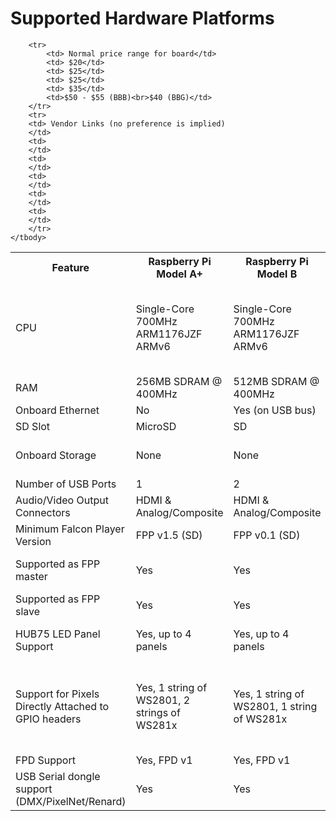 # Supported Hardware Platforms
<div class="table-responsive">

<table class="table">
	<tbody>
		<tr>
			<th> Feature</th>
			<th> Raspberry Pi <br>Model A+</th>
			<th> Raspberry Pi <br>Model B</th>
			<th> Raspberry Pi <br>Model B+</th>
			<th> Raspberry Pi <br>Model B v2</th>
			<th> BeagleBone Black/Green</th>
		</tr>
		<tr>
			<td> CPU</td>
			<td> Single-Core 700MHz ARM1176JZF ARMv6</td>
			<td> Single-Core 700MHz ARM1176JZF ARMv6</td>
			<td> Single-Core 700MHz ARM1176JZF ARMv6</td>
			<td> Quad-Core 900MHz BCM2836 ARMv7</td>
			<td> Single-Core 1000MHz AM335x ARM® Cortex-A8 <br>Two 200MHz 32-bit PRU microcontrollers</td>
		</tr>
		<tr>
			<td> RAM</td>
			<td> 256MB SDRAM @ 400MHz</td>
			<td> 512MB SDRAM @ 400MHz</td>
			<td> 512MB SDRAM @ 400MHz</td>
			<td> 1024MB SDRAM @ 450MHz</td>
			<td> 512MB DDR3 800MHz</td>
		</tr>
		<tr>
			<td>Onboard Ethernet</td>
			<td>No</td>
			<td>Yes (on USB bus)</td>
			<td>Yes (on USB bus)</td>
			<td>Yes (on USB bus)</td>
			<td>Yes</td>
		</tr>
		<tr>
			<td>SD Slot</td>
			<td>MicroSD</td>
			<td>SD</td>
			<td>MicroSD</td>
			<td>MicroSD</td>
			<td>MicroSD</td>
		</tr>
		<tr>
			<td> Onboard Storage</td>
			<td> None</td>
			<td> None</td>
			<td> None</td>
			<td> None</td>
			<td> 4GB eMMC (Rev C), 2GB eMMC (BBB Rev B)</td>
		</tr>
		<tr>
			<td> Number of USB Ports</td>
			<td> 1</td>
			<td> 2</td>
			<td> 4</td>
			<td> 4</td>
			<td> 1</td>
		</tr>
		<tr>
			<td> Audio/Video Output Connectors</td>
			<td> HDMI &amp; Analog/Composite</td>
			<td> HDMI &amp; Analog/Composite</td>
			<td> HDMI &amp; Analog/Composite</td>
			<td> HDMI &amp; Analog/Composite</td>
			<td> Micro-HDMI</td>
		</tr>
		<tr>
			<td> Minimum Falcon Player Version</td>
			<td> FPP v1.5 (SD)</td>
			<td> FPP v0.1 (SD)</td>
			<td> FPP v0.4 (SD)</td>
			<td> FPP v1.5 (SD)</td>
			<td> FPP v1.5 (SD &amp; eMMC)</td>
		</tr>
		<tr>
			<td> Supported as FPP master</td>
			<td> Yes</td>
			<td> Yes</td>
			<td> Yes</td>
			<td> Yes</td>
			<td> Yes, pending audio support in FPP v1.6</td>
		</tr>
		<tr>
			<td> Supported as FPP slave</td>
			<td> Yes</td>
			<td> Yes</td>
			<td> Yes</td>
			<td> Yes</td>
			<td> Yes</td>
		</tr>
		<tr>
			<td> HUB75 LED Panel Support</td>
			<td> Yes, up to 4 panels</td>
			<td> Yes, up to 4 panels</td>
			<td> Yes, up to 4 panels</td>
			<td> Yes, up to 4 panels</td>
			<td> Yes, up to 64 panels using Octoscroller Cape</td>
		</tr>
		<tr>
			<td> Support for Pixels Directly Attached to GPIO headers</td>
			<td> Yes, 1 string of WS2801, 2 strings of WS281x</td>
			<td> Yes, 1 string of WS2801, 1 string of WS281x</td>
			<td> Yes, 1 string of WS2801, 2 strings of WS281x</td>
			<td> Yes, 1 string of WS2801. &nbsp;There is currently no support for Direct-Attached WS281x on the model B v2.</td>
			<td> Yes, up to 48 strings of WS281x/TM180x</td>
		</tr>
		<tr>
			<td> FPD Support</td>
			<td> Yes, FPD v1</td>
			<td> Yes, FPD v1</td>
			<td> Yes, FPD v1</td>
			<td> Yes, FPD v1</td>
			<td> Future</td>
		</tr>
		<tr>
			<td> USB Serial dongle support (DMX/PixelNet/Renard)</td>
			<td> Yes</td>
			<td> Yes</td>
			<td> Yes</td>
			<td> Yes</td>
			<td> Yes</td>
		</tr>
		
		<tr>
			<td> Normal price range for board</td>
			<td> $20</td>
			<td> $25</td>
			<td> $25</td>
			<td> $35</td>
			<td>$50 - $55 (BBB)<br>$40 (BBG)</td>
		</tr>
		<tr>
		<td> Vendor Links (no preference is implied)
		</td>
		<td>
		</td>
		<td>
		</td>
		<td>
		</td>
		<td>
		</td>
		<td>
		</td>
		</tr>
	</tbody>
</table>
	
</div>